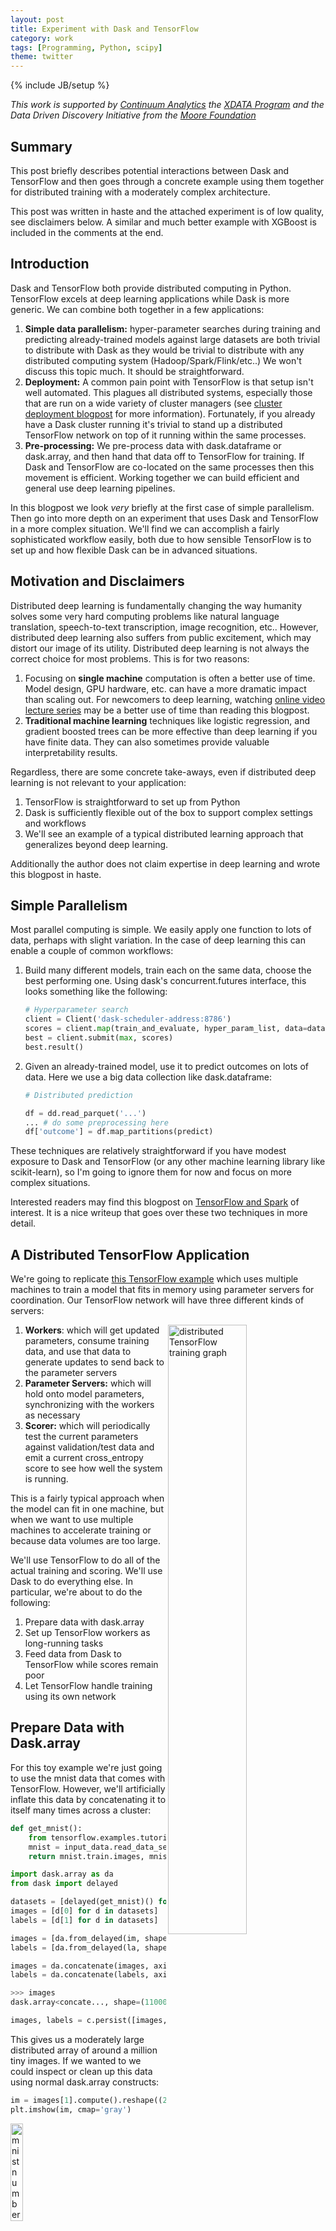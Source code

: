 ```yaml
---
layout: post
title: Experiment with Dask and TensorFlow
category: work
tags: [Programming, Python, scipy]
theme: twitter
---
```

{% include JB/setup %}

*This work is supported by [Continuum Analytics](http://continuum.io)
the [XDATA Program](http://www.darpa.mil/program/XDATA)
and the Data Driven Discovery Initiative from the [Moore
Foundation](https://www.moore.org/)*

Summary
-------

This post briefly describes potential interactions between Dask and TensorFlow
and then goes through a concrete example using them together for distributed
training with a moderately complex architecture.

This post was written in haste and the attached experiment is of low quality,
see disclaimers below.  A similar and much better example with XGBoost is
included in the comments at the end.


Introduction
------------

Dask and TensorFlow both provide distributed computing in Python.
TensorFlow excels at deep learning applications while Dask is more generic.
We can combine both together in a few applications:

1.  **Simple data parallelism:** hyper-parameter searches during training
    and predicting already-trained models against large datasets are both
    trivial to distribute with Dask as they would be trivial to distribute with
    any distributed computing system (Hadoop/Spark/Flink/etc..)  We won't
    discuss this topic much.  It should be straightforward.
2.  **Deployment:** A common pain point with TensorFlow is that setup isn't
    well automated.  This plagues all distributed systems, especially those
    that are run on a wide variety of cluster managers (see [cluster deployment
    blogpost](/2016/09/22/cluster-deployments)
    for more information).  Fortunately, if you already have a Dask cluster
    running it's trivial to stand up a distributed TensorFlow network on
    top of it running within the same processes.
3.  **Pre-processing:** We pre-process data with dask.dataframe or dask.array,
    and then hand that data off to TensorFlow for training.  If Dask and
    TensorFlow are co-located on the same processes then this movement is
    efficient.  Working together we can build efficient and general use deep
    learning pipelines.

In this blogpost we look *very* briefly at the first case of simple
parallelism.  Then go into more depth on an experiment that uses Dask and
TensorFlow in a more complex situation.  We'll find we can accomplish a fairly
sophisticated workflow easily, both due to how sensible TensorFlow is to set up
and how flexible Dask can be in advanced situations.


Motivation and Disclaimers
--------------------------

Distributed deep learning is fundamentally changing the way humanity solves
some very hard computing problems like natural language translation,
speech-to-text transcription, image recognition, etc..  However, distributed
deep learning also suffers from public excitement, which may distort our image
of its utility.  Distributed deep learning is not always the correct choice for
most problems.  This is for two reasons:

1.  Focusing on **single machine** computation is often a better use of time.
    Model design, GPU hardware, etc. can have a more dramatic impact than
    scaling out.  For newcomers to deep learning, watching [online video lecture
    series](https://simons.berkeley.edu/talks/tutorial-deep-learning) may be a
    better use of time than reading this blogpost.
2.  **Traditional machine learning** techniques like logistic regression, and
    gradient boosted trees can be more effective than deep learning if you have
    finite data.  They can also sometimes provide valuable interpretability
    results.

Regardless, there are some concrete take-aways, even if distributed deep
learning is not relevant to your application:

1.  TensorFlow is straightforward to set up from Python
2.  Dask is sufficiently flexible out of the box to support complex settings
    and workflows
3.  We'll see an example of a typical distributed learning approach that
    generalizes beyond deep learning.

Additionally the author does not claim expertise in deep learning and wrote
this blogpost in haste.


Simple Parallelism
------------------

Most parallel computing is simple.  We easily apply one function to lots of
data, perhaps with slight variation.  In the case of deep learning this
can enable a couple of common workflows:

1.  Build many different models, train each on the same data, choose the best
    performing one.  Using dask's concurrent.futures interface, this looks
    something like the following:

    ```python
    # Hyperparameter search
    client = Client('dask-scheduler-address:8786')
    scores = client.map(train_and_evaluate, hyper_param_list, data=data)
    best = client.submit(max, scores)
    best.result()
    ```

2.  Given an already-trained model, use it to predict outcomes on lots of data.
    Here we use a big data collection like dask.dataframe:

    ```python
    # Distributed prediction

    df = dd.read_parquet('...')
    ... # do some preprocessing here
    df['outcome'] = df.map_partitions(predict)
    ```

These techniques are relatively straightforward if you have modest exposure to
Dask and TensorFlow (or any other machine learning library like scikit-learn),
so I'm going to ignore them for now and focus on more complex situations.

Interested readers may find this blogpost on
[TensorFlow and Spark](https://databricks.com/blog/2016/01/25/deep-learning-with-apache-spark-and-tensorflow.html)
of interest.  It is a nice writeup that goes over these two techniques in more
detail.


A Distributed TensorFlow Application
------------------------------------

We're going to replicate [this TensorFlow example](https://github.com/tensorflow/tensorflow/blob/master/tensorflow/tools/dist_test/python/mnist_replica.py)
which uses multiple machines to train a model that fits in memory using
parameter servers for coordination.  Our TensorFlow network will have three
different kinds of servers:

<img src="/images/tensorflow-distributed-network.svg"
     width="50%"
     align="right"
     alt="distributed TensorFlow training graph">

1.  **Workers**: which will get updated parameters, consume training data, and
    use that data to generate updates to send back to the parameter servers
2.  **Parameter Servers:** which will hold onto model parameters, synchronizing
    with the workers as necessary
3.  **Scorer:** which will periodically test the current parameters against
    validation/test data and emit a current cross_entropy score to see how well
    the system is running.

This is a fairly typical approach when the model can fit in one machine, but
when we want to use multiple machines to accelerate training or because data
volumes are too large.

We'll use TensorFlow to do all of the actual training and scoring.  We'll use
Dask to do everything else.  In particular, we're about to do the following:

1.  Prepare data with dask.array
2.  Set up TensorFlow workers as long-running tasks
3.  Feed data from Dask to TensorFlow while scores remain poor
4.  Let TensorFlow handle training using its own network


Prepare Data with Dask.array
----------------------------

For this toy example we're just going to use the mnist data that comes with
TensorFlow.  However, we'll artificially inflate this data by concatenating
it to itself many times across a cluster:

```python
def get_mnist():
    from tensorflow.examples.tutorials.mnist import input_data
    mnist = input_data.read_data_sets('/tmp/mnist-data', one_hot=True)
    return mnist.train.images, mnist.train.labels

import dask.array as da
from dask import delayed

datasets = [delayed(get_mnist)() for i in range(20)]  # 20 versions of same dataset
images = [d[0] for d in datasets]
labels = [d[1] for d in datasets]

images = [da.from_delayed(im, shape=(55000, 784), dtype='float32') for im in images]
labels = [da.from_delayed(la, shape=(55000, 10), dtype='float32') for la in labels]

images = da.concatenate(images, axis=0)
labels = da.concatenate(labels, axis=0)

>>> images
dask.array<concate..., shape=(1100000, 784), dtype=float32, chunksize=(55000, 784)>

images, labels = c.persist([images, labels])  # persist data in memory
```

This gives us a moderately large distributed array of around a million tiny
images.  If we wanted to we could inspect or clean up this data using normal
dask.array constructs:

```python
im = images[1].compute().reshape((28, 28))
plt.imshow(im, cmap='gray')
```

<img src="/images/tf-images-one.png"
     width="20%"
     alt="mnist number 3">


```python
im = images.mean(axis=0).compute().reshape((28, 28))
plt.imshow(im, cmap='gray')
```

<img src="/images/tf-images-mean.png"
     width="20%"
     alt="mnist mean">

```python
im = images.var(axis=0).compute().reshape((28, 28))
plt.imshow(im, cmap='gray')
```

<img src="/images/tf-images-var.png"
     width="20%"
     alt="mnist var">

This shows off how one can use Dask collections to clean up and provide
pre-processing and feature generation on data in parallel before sending it to
TensorFlow.  In our simple case we won't actually do any of this, but it's
useful in more real-world situations.

Finally, after doing our preprocessing on the distributed array of all of our
data we're going to collect images and labels together and batch them into
smaller chunks.  Again we use some dask.array constructs and
[dask.delayed](http://dask.pydata.org/en/latest/delayed.html) when things get
messy.

```python
images = images.rechunk((10000, 784))
labels = labels.rechunk((10000, 10))

images = images.to_delayed().flatten().tolist()
labels = labels.to_delayed().flatten().tolist()
batches = [delayed([im, la]) for im, la in zip(images, labels)]

batches = c.compute(batches)
```

Now we have a few hundred pairs of NumPy arrays in distributed memory waiting
to be sent to a TensorFlow worker.


Setting up TensorFlow workers alongside Dask workers
----------------------------------------------------

Dask workers are just normal Python processes.  TensorFlow can launch itself
from a normal Python process.  We've made a small function
[here](https://github.com/mrocklin/dask-tensorflow/blob/6fdadb6f52935788d593bdc01d441cfd9ad6a3be/dask_tensorflow/core.py)
that launches TensorFlow servers alongside Dask workers using Dask's ability to
run long-running tasks and maintain user-defined state.  All together, this is
about 80 lines of code (including comments and docstrings) and allows us to
define our TensorFlow network on top of Dask as follows:

    $ pip install git+https://github.com/mrocklin/dask-tensorflow

```python
from dask.distibuted import Client  # we already had this above
client = Client('dask-scheduler-address:8786')

from dask_tensorflow import start_tensorflow
tf_spec, dask_spec = start_tensorflow(client, ps=1, worker=4, scorer=1)

>>> tf_spec.as_dict()
{'ps': ['192.168.100.1:2227'],
 'scorer': ['192.168.100.2:2222'],
 'worker': ['192.168.100.3:2223',
            '192.168.100.4:2224',
            '192.168.100.5:2225',
            '192.168.100.6:2226']}

>>> dask_spec
{'ps': ['tcp://192.168.100.1:34471'],
 'scorer': ['tcp://192.168.100.2:40623'],
 'worker': ['tcp://192.168.100.3:33075',
            'tcp://192.168.100.4:37123',
            'tcp://192.168.100.5:32839',
            'tcp://192.168.100.6:36822']}
```

This starts three groups of TensorFlow servers in the Dask worker processes.
TensorFlow will manage its own communication but co-exist right alongside Dask
in the same machines and in the same shared memory spaces (note that in the
specs above the IP addresses match but the ports differ).

This also sets up a normal Python queue along which Dask can safely send
information to TensorFlow.  This is how we'll send those batches of training
data between the two services.


Define TensorFlow Model and Distribute Roles
--------------------------------------------

Now is the part of the blogpost where my expertise wanes.  I'm just going to
copy-paste-and-modify a canned example from the TensorFlow documentation.  This
is a simplistic model for this problem and it's entirely possible that I'm
making transcription errors.  But still, it should get the point across.  You
can safely ignore most of this code.  Dask stuff gets interesting again
towards the bottom:


```python
import math
import tempfile
import time
from queue import Empty

IMAGE_PIXELS = 28
hidden_units = 100
learning_rate = 0.01
sync_replicas = False
replicas_to_aggregate = len(dask_spec['worker'])

def model(server):
    worker_device = "/job:%s/task:%d" % (server.server_def.job_name,
                                         server.server_def.task_index)
    task_index = server.server_def.task_index
    is_chief = task_index == 0

    with tf.device(tf.train.replica_device_setter(
                      worker_device=worker_device,
                      ps_device="/job:ps/cpu:0",
                      cluster=tf_spec)):

        global_step = tf.Variable(0, name="global_step", trainable=False)

        # Variables of the hidden layer
        hid_w = tf.Variable(
            tf.truncated_normal(
                [IMAGE_PIXELS * IMAGE_PIXELS, hidden_units],
                stddev=1.0 / IMAGE_PIXELS),
            name="hid_w")
        hid_b = tf.Variable(tf.zeros([hidden_units]), name="hid_b")

        # Variables of the softmax layer
        sm_w = tf.Variable(
            tf.truncated_normal(
                [hidden_units, 10],
                stddev=1.0 / math.sqrt(hidden_units)),
            name="sm_w")
        sm_b = tf.Variable(tf.zeros([10]), name="sm_b")

        # Ops: located on the worker specified with task_index
        x = tf.placeholder(tf.float32, [None, IMAGE_PIXELS * IMAGE_PIXELS])
        y_ = tf.placeholder(tf.float32, [None, 10])

        hid_lin = tf.nn.xw_plus_b(x, hid_w, hid_b)
        hid = tf.nn.relu(hid_lin)

        y = tf.nn.softmax(tf.nn.xw_plus_b(hid, sm_w, sm_b))
        cross_entropy = -tf.reduce_sum(y_ * tf.log(tf.clip_by_value(y, 1e-10, 1.0)))

        opt = tf.train.AdamOptimizer(learning_rate)

        if sync_replicas:
            if replicas_to_aggregate is None:
                replicas_to_aggregate = num_workers
            else:
                replicas_to_aggregate = replicas_to_aggregate

            opt = tf.train.SyncReplicasOptimizer(
                      opt,
                      replicas_to_aggregate=replicas_to_aggregate,
                      total_num_replicas=num_workers,
                      name="mnist_sync_replicas")

        train_step = opt.minimize(cross_entropy, global_step=global_step)

        if sync_replicas:
            local_init_op = opt.local_step_init_op
            if is_chief:
                local_init_op = opt.chief_init_op

            ready_for_local_init_op = opt.ready_for_local_init_op

            # Initial token and chief queue runners required by the sync_replicas mode
            chief_queue_runner = opt.get_chief_queue_runner()
            sync_init_op = opt.get_init_tokens_op()

        init_op = tf.global_variables_initializer()
        train_dir = tempfile.mkdtemp()

        if sync_replicas:
          sv = tf.train.Supervisor(
              is_chief=is_chief,
              logdir=train_dir,
              init_op=init_op,
              local_init_op=local_init_op,
              ready_for_local_init_op=ready_for_local_init_op,
              recovery_wait_secs=1,
              global_step=global_step)
        else:
          sv = tf.train.Supervisor(
              is_chief=is_chief,
              logdir=train_dir,
              init_op=init_op,
              recovery_wait_secs=1,
              global_step=global_step)

        sess_config = tf.ConfigProto(
            allow_soft_placement=True,
            log_device_placement=False,
            device_filters=["/job:ps", "/job:worker/task:%d" % task_index])

        # The chief worker (task_index==0) session will prepare the session,
        # while the remaining workers will wait for the preparation to complete.
        if is_chief:
          print("Worker %d: Initializing session..." % task_index)
        else:
          print("Worker %d: Waiting for session to be initialized..." %
                task_index)

        sess = sv.prepare_or_wait_for_session(server.target, config=sess_config)

        if sync_replicas and is_chief:
          # Chief worker will start the chief queue runner and call the init op.
          sess.run(sync_init_op)
          sv.start_queue_runners(sess, [chief_queue_runner])

        return sess, x, y_, train_step, global_step, cross_entropy


def ps_task():
    with local_client() as c:
        c.worker.tensorflow_server.join()


def scoring_task():
    with local_client() as c:
        # Scores Channel
        scores = c.channel('scores', maxlen=10)

        # Make Model
        server = c.worker.tensorflow_server
        sess, _, _, _, _, cross_entropy = model(c.worker.tensorflow_server)

        # Testing Data
        from tensorflow.examples.tutorials.mnist import input_data
        mnist = input_data.read_data_sets('/tmp/mnist-data', one_hot=True)
        test_data = {x: mnist.validation.images,
                     y_: mnist.validation.labels}

        # Main Loop
        while True:
            score = sess.run(cross_entropy, feed_dict=test_data)
            scores.append(float(score))

            time.sleep(1)


def worker_task():
    with local_client() as c:
        scores = c.channel('scores')
        num_workers = replicas_to_aggregate = len(dask_spec['worker'])

        server = c.worker.tensorflow_server
        queue = c.worker.tensorflow_queue

        # Make model
        sess, x, y_, train_step, global_step, _= model(c.worker.tensorflow_server)

        # Main loop
        while not scores or scores.data[-1] > 1000:
            try:
                batch = queue.get(timeout=0.5)
            except Empty:
                continue

            train_data = {x: batch[0],
                          y_: batch[1]}

            sess.run([train_step, global_step], feed_dict=train_data)
```

The last three functions defined here, `ps_task`, `scorer_task` and
`worker_task` are functions that we want to run on each of our three groups of
TensorFlow server types.  The parameter server task just starts a long-running
task and passively joins the TensorFlow network:

```python
def ps_task():
    with local_client() as c:
        c.worker.tensorflow_server.join()
```

The scorer task opens up an [inter-worker
channel](http://distributed.readthedocs.io/en/latest/channels.html) of
communication named "scores", creates the TensorFlow model, then every second
scores the current state of the model against validation data.  It reports the
score on the inter-worker channel:

```python
def scoring_task():
    with local_client() as c:
        scores = c.channel('scores')  #  inter-worker channel

        # Make Model
        sess, _, _, _, _, cross_entropy = model(c.worker.tensorflow_server)

        ...

        while True:
            score = sess.run(cross_entropy, feed_dict=test_data)
            scores.append(float(score))
            time.sleep(1)
```

The worker task makes the model, listens on the Dask-TensorFlow Queue for new
training data, and continues training until the last reported score is good
enough.

```python
def worker_task():
    with local_client() as c:
        scores = c.channel('scores')

        queue = c.worker.tensorflow_queue

        # Make model
        sess, x, y_, train_step, global_step, _ = model(c.worker.tensorflow_server)

        while scores.data[-1] > 1000:
            batch = queue.get()

            train_data = {x: batch[0],
                          y_: batch[1]}

            sess.run([train_step, global_step], feed_dict=train_data)
```

We launch these tasks on the Dask workers that have the corresponding
TensorFlow servers (see `tf_spec` and `dask_spec` above):

```python
ps_tasks = [c.submit(ps_task, workers=worker)
            for worker in dask_spec['ps']]

worker_tasks = [c.submit(worker_task, workers=addr, pure=False)
                for addr in dask_spec['worker']]

scorer_task = c.submit(scoring_task, workers=dask_spec['scorer'][0])
```

This starts long-running tasks that just sit there, waiting for external
stimulation:

<img src="/images/tf-long-running-task.png"
     width="70%"
     alt="long running TensorFlow tasks">


Finally we construct a function to dump each of our batches of data
from our Dask.array (from the very beginning of this post) into the
Dask-TensorFlow queues on our workers.  We make sure to only run these tasks
where the Dask-worker has a corresponding TensorFlow training worker:

```python
from distributed.worker_client import get_worker

def transfer_dask_to_tensorflow(batch):
    worker = get_worker()
    worker.tensorflow_queue.put(batch)

dump = c.map(transfer_dask_to_tensorflow, batches,
             workers=dask_spec['worker'], pure=False)
```

If we want to we can track progress in our local session by subscribing to the
same inter-worker channel:

```python
scores = c.channel('scores')
```

We can use this to repeatedly dump data into the workers over and over again
until they converge.

```python
while scores.data[-1] > 1000:
    dump = c.map(transfer_dask_to_tensorflow, batches,
                 workers=dask_spec['worker'], pure=False)
    wait(dump)
```


Conclusion
----------

We discussed a non-trivial way to use TensorFlow to accomplish distributed
machine learning.  We used Dask to support TensorFlow in a few ways:

1.  Trivially setup the TensorFlow network
2.  Prepare and clean data
3.  Coordinate progress and stopping criteria

We found it convenient that Dask and TensorFlow could play nicely with each
other.  Dask supported TensorFlow without getting in the way.  The fact that
both libraries play nicely within Python and the greater PyData stack
(NumPy/Pandas) makes it trivial to move data between them without costly or
complex tricks.

Additionally, we didn't have to work to integrate these two systems.  There is
no need for a separate collaborative effort to integrate Dask and TensorFlow at
a core level.  Instead, they are designed in such a way so as to foster this
type of interaction without special attention or effort.

This is also the first blogpost that I've written that, from a Dask
perspective, uses some more complex features like [long running
tasks](http://distributed.readthedocs.io/en/latest/task-launch.html#submit-tasks-from-worker)
or publishing state between workers with
[channels](http://distributed.readthedocs.io/en/latest/channels.html).  These
more advanced features are invaluable when creating more complex/bespoke
parallel computing systems, such as are often found within companies.


What we could have done better
------------------------------

From a deep learning perspective this example is both elementary and
incomplete.  It would have been nice to train on a dataset that was larger and
more complex than MNIST.  Also it would be nice to see the effects of training
over time and the performance of using different numbers of workers.  In
defense of this blogpost I can only claim that Dask shouldn't affect any of
these scaling results, because TensorFlow is entirely in control at these
stages and TensorFlow already has plenty of published scaling information.

Generally speaking though, this experiment was done in a weekend afternoon and
the blogpost was written in a few hours shortly afterwards.  If anyone is
interested in performing and publishing about a more serious distributed deep
learning experiment with TensorFlow and Dask I would be happy to support them
on the Dask side.  I think that there is plenty to learn here about best
practices.


Acknowledgements
----------------

The following individuals contributed to the construction of this blogpost:

-   [Stephan Hoyer](http://stephanhoyer.com/) contributed with conversations
    about how TensorFlow is used in practice and with concrete experience on
    deployment.
-   [Will Warner](https://github.com/electronwill) and
    [Erik Welch](https://github.com/eriknw) both provided valuable editing and
    language recommendations
